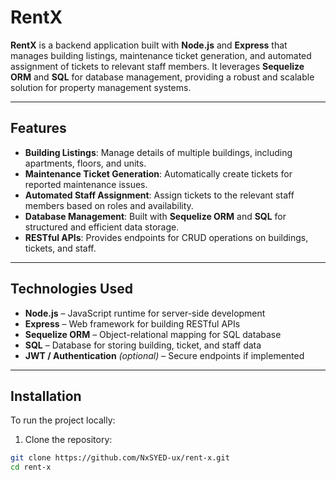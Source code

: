 # RentX

**RentX** is a backend application built with **Node.js** and **Express** that manages building listings, maintenance ticket generation, and automated assignment of tickets to relevant staff members. It leverages **Sequelize ORM** and **SQL** for database management, providing a robust and scalable solution for property management systems.

---

## Features

- **Building Listings**: Manage details of multiple buildings, including apartments, floors, and units.
- **Maintenance Ticket Generation**: Automatically create tickets for reported maintenance issues.
- **Automated Staff Assignment**: Assign tickets to the relevant staff members based on roles and availability.
- **Database Management**: Built with **Sequelize ORM** and **SQL** for structured and efficient data storage.
- **RESTful APIs**: Provides endpoints for CRUD operations on buildings, tickets, and staff.

---

## Technologies Used

- **Node.js** – JavaScript runtime for server-side development
- **Express** – Web framework for building RESTful APIs
- **Sequelize ORM** – Object-relational mapping for SQL database
- **SQL** – Database for storing building, ticket, and staff data
- **JWT / Authentication** *(optional)* – Secure endpoints if implemented

---

## Installation

To run the project locally:

1. Clone the repository:

```bash
git clone https://github.com/NxSYED-ux/rent-x.git
cd rent-x
